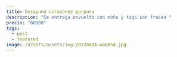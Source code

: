 ```yaml
---
title: Desayuno corazones purpura
description: "Se entrega envuelto con moño y tags con frases "
precio: "60000"
tags:
  - post
  - featured
image: /assets/assets/img-20220404-wa0054.jpg
---
```


